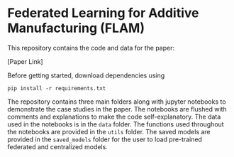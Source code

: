 # Federated Learning for Additive Manufacturing (FLAM)

This repository contains the code and data for the paper:

[Paper Link]

Before getting started, download dependencies using
```
pip install -r requirements.txt
```

The repository contains three main folders along with jupyter notebooks to demonstrate the case studies in the paper. The notebooks are flushed with comments and explanations to make the code self-explanatory.
The data used in the notebooks is in the `data` folder. 
The functions used throughout the notebooks are provided in the `utils` folder. The saved models are provided in the `saved_models` folder for the user to load pre-trained federated and centralized models.
